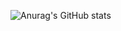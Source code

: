 ![Anurag's GitHub stats](https://github-readme-stats.vercel.app/api?username=roger-sato&count_private=true)
